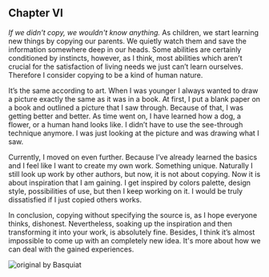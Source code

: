 ## Chapter VI ##

*If we didn't copy, we wouldn't know anything.*
As children, we start learning new things by copying our parents. We quietly watch them and save the information somewhere deep in our heads. Some abilities are certainly conditioned by instincts, however, as I think, most abilities which aren’t crucial for the satisfaction of living needs we just can’t learn ourselves. Therefore I consider copying to be a kind of human nature. 

It’s the same according to art. When I was younger I always wanted to draw a picture exactly the same as it was in a book. At first, I put a blank paper on a book and outlined a picture that I saw through. Because of that, I was getting better and better. As time went on, I have learned how a dog, a flower, or a human hand looks like. I didn’t have to use the see-through technique anymore. I was just looking at the picture and was drawing what I saw.

Currently, I moved on even further. Because I’ve already learned the basics and I feel like I want to create my own work. Something unique. Naturally I still look up work by other authors, but now, it is not about copying. Now it is about inspiration that I am gaining. I get inspired by colors palette, design style, possibilities of use, but then I keep working on it. I would be truly dissatisfied if I just copied others works. 

In conclusion, copying without specifying the source is, as I hope everyone thinks, dishonest. Nevertheless, soaking up the inspiration and then transforming it into your work, is absolutely fine. Besides, I think it’s almost impossible to come up with an completely new idea. It's more about how we can deal with the gained experiences.

![original by Basquiat](./04.img/kral-basquait.jpeg)
